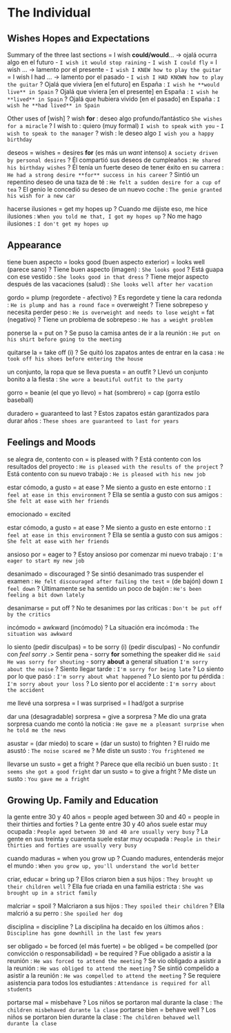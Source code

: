 # The Individual







## Wishes Hopes and Expectations

Summary of the three last sections
    = I wish **could/would**... -> ojalá ocurra algo en el futuro
        - `I wish it would stop raining` - `I wish I could fly`
    = I wish <sbody> <past> ... ->  lamento por el presente
        - `I wish I KNEW how to play the guitar`
    = I wish I had ... -> lamento por el pasado
        - `I wish I HAD KNOWN how to play the guitar`
    ? Ojalá que viviera [en el futuro] en España : `I wish he **would live** in Spain`
    ? Ojalá que viviera [en el presente] en España : `I wish he **lived** in Spain`
    ? Ojalá que hubiera vivido [en el pasado] en España : `I wish he **had lived** in Spain`


Other uses of [wish]
    ? wish **for** <sthing> : deseo algo profundo/fantástico `She wishes for a miracle`
    ? I wish to <base> : quiero (muy formal) `I wish to speak with you` - `I wish to speak to the manager`
    ? wish <sbody> <sthing> : le deseo algo `I wish you a happy birthday`

deseos
    = wishes
    = desires **for** <sthing> (es más un _want_ intenso) `A society driven by personal desires`
    ? Él compartió sus deseos de cumpleaños : `He shared his birthday wishes`
    ? Él tenía un fuerte deseo de tener éxito en su carrera : `He had a strong desire **for** success in his career`
    ? Sintió un repentino deseo de una taza de té : `He felt a sudden desire for a cup of tea`
    ? El genio le concedió su deseo de un nuevo coche : `The genie granted his wish for a new car`

hacerse ilusiones = get my hopes up
    ? Cuando me dijiste eso, me hice ilusiones : `When you told me that, I got my hopes up`
    ? No me hago ilusiones : `I don't get my hopes up`



## Appearance

tiene buen aspecto
    = looks good (buen aspecto exterior)
    = looks well (parece sano)
    ? Tiene buen aspecto (imagen) : `She looks good`
    ? Está guapa con ese vestido : `She looks good in that dress`
    ? Tiene mejor aspecto después de las vacaciones (salud) : `She looks well after her vacation`



gordo
    = plump (regordete - afectivo)
    ? Es regordete y tiene la cara redonda : `He is plump and has a round face`
    = overweight
    ? Tiene sobrepeso y necesita perder peso : `He is overweight and needs to lose weight`
    = fat (negativo)
    ? Tiene un problema de sobrepeso : `He has a weight problem`

ponerse la <prenda> = put on
    ? Se puso la camisa antes de ir a la reunión : `He put on his shirt before going to the meeting`

quitarse la <prenda>
    = take off (i)
    ? Se quitó los zapatos antes de entrar en la casa : `He took off his shoes before entering the house`

un conjunto, la ropa que se lleva puesta  = an outfit
    ? Llevó un conjunto bonito a la fiesta : `She wore a beautiful outfit to the party`

gorro
    = beanie (el que yo llevo)
    = hat (sombrero)
    = cap (gorra estilo baseball)

duradero = guaranteed to last
    ? Estos zapatos están garantizados para durar años : `These shoes are guaranteed to last for years`

## Feelings and Moods

se alegra de, contento con
    = is pleased with
    ? Está contento con los resultados del proyecto : `He is pleased with the results of the project`
    ? Está contento con su nuevo trabajo : `He is pleased with his new job`

estar cómodo, a gusto = at ease
    ? Me siento a gusto en este entorno : `I feel at ease in this environment`
    ? Ella se sentía a gusto con sus amigos : `She felt at ease with her friends`

emocionado = excited

estar cómodo, a gusto = at ease
    ? Me siento a gusto en este entorno : `I feel at ease in this environment`
    ? Ella se sentía a gusto con sus amigos : `She felt at ease with her friends`

ansioso por
    = eager to
    ? Estoy ansioso por comenzar mi nuevo trabajo : `I'm eager to start my new job`

desanimado
    = discouraged
    ? Se sintió desanimado tras suspender el examen : `He felt discouraged after failing the test`
    = (de bajón) down `I feel down`
    ? Últimamente se ha sentido un poco de bajón : `He's been feeling a bit down lately`

desanimarse = put off
    ? No te desanimes por las críticas : `Don't be put off by the critics`

incómodo = awkward (incómodo)
    ? La situación era incómoda : `The situation was awkward`

lo siento (pedir disculpas)
    = to be sorry (i) (pedir disculpas)
        - No confundir con _feel sorry_ .> Sentir pena
    - sorry **for** something the speaker did `He said He was sorry for shouting`
    - sorry **about** a general situation `I'm sorry about the noise`
    ? Siento llegar tarde : `I'm sorry for being late`
    ? Lo siento por lo que pasó : `I'm sorry about what happened`
    ? Lo siento por tu pérdida : `I'm sorry about your loss`
    ? Lo siento por el accidente : `I'm sorry about the accident`

me llevé una sorpresa
    = I was surprised
    = I had/got a surprise

dar una (desagradable) sorpresa = give <sbody> a sorpresa
    ? Me dio una grata sorpresa cuando me contó la noticia : `He gave me a pleasant surprise when he told me the news`

asustar
    = (dar miedo) to scare
    = (dar un susto) to frighten
    ? El ruido me asustó : `The noise scared me`
    ? Me diste un susto : `You frightened me`

llevarse un susto = get a fright
    ? Parece que ella recibió un buen susto : `It seems she got a good fright`
dar un susto = to give a fright
    ? Me diste un susto : `You gave me a fright`

## Growing Up. Family and Education

la gente entre 30 y 40 años
    = people aged between 30 and 40
    = people in their thirties and forties
    ? La gente entre 30 y 40 años suele estar muy ocupada : `People aged between 30 and 40 are usually very busy`
    ? La gente en sus treinta y cuarenta suele estar muy ocupada : `People in their thirties and forties are usually very busy`

cuando maduras = when you grow up
    ? Cuando madures, entenderás mejor el mundo : `When you grow up, you'll understand the world better`

criar, educar = bring up
    ? Ellos criaron bien a sus hijos : `They brought up their children well`
    ? Ella fue criada en una familia estricta : `She was brought up in a strict family`

malcriar = spoil
    ? Malcriaron a sus hijos : `They spoiled their children`
    ? Ella malcrió a su perro : `She spoiled her dog`

disciplina = discipline
    ? La disciplina ha decaído en los últimos años : `Discipline has gone downhill in the last few years`


ser obligado
    = be forced (el más fuerte)
    = be obliged
    = be compelled (por convicción o responsabilidad)
    = be required
    ? Fue obligado a asistir a la reunión : `He was forced to attend the meeting`
    ? Se vio obligado a asistir a la reunión : `He was obliged to attend the meeting`
    ? Se sintió compelido a asistir a la reunión : `He was compelled to attend the meeting`
    ? Se requiere asistencia para todos los estudiantes : `Attendance is required for all students`

portarse mal = misbehave
    ? Los niños se portaron mal durante la clase : `The children misbehaved durante la clase`
portarse bien = behave well
    ? Los niños se portaron bien durante la clase : `The children behaved well durante la clase`
